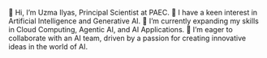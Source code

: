 👋 Hi, I’m Uzma Ilyas,
Principal Scientist at PAEC.
👀 I have a keen interest in Artificial Intelligence and Generative AI.
🌱 I’m currently expanding my skills in Cloud Computing, Agentic AI, and AI Applications.
💞️ I’m eager to collaborate with an AI team, driven by a passion for creating innovative ideas in the world of AI.
<!---
uzma-knpc/uzma-knpc is a ✨ special ✨ repository because its `README.md` (this file) appears on your GitHub profile.
You can click the Preview link to take a look at your changes.
--->
